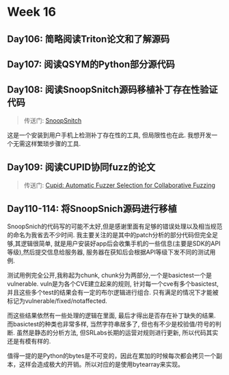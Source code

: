 # Week 16


## Day106: 简略阅读Triton论文和了解源码

## Day107: 阅读QSYM的Python部分源代码


## Day108: 阅读SnoopSnitch源码移植补丁存在性验证代码

> 传送门: [SnoopSnitch](https://opensource.srlabs.de/projects/snoopsnitch)

这是一个安装到用户手机上检测补丁存在性的工具, 但局限性也在此. 我想开发一个无需这样繁琐步骤的工具.


## Day109: 阅读CUPID协同fuzz的论文

> 传送门: [Cupid: Automatic Fuzzer Selection for Collaborative Fuzzing](https://www.ei.ruhr-uni-bochum.de/media/emma/veroeffentlichungen/2020/09/26/ACSAC20-Cupid_TiM9H07.pdf)


## Day110-114: 将SnoopSnich源码进行移植

SnoopSnich的代码写的可能不太好,但是感谢里面有足够的错误处理以及相当规范的命名为我省去不少时间. 我主要关注的是其中的patch分析的部分代码但完全足够,其逻辑很简单, 就是用户安装好app后会收集手机的一些信息(主要是SDK的API等级),然后提交信息给服务器, 服务器在获知后会根据API等级下发不同的测试用例.

测试用例完全公开,我称起为chunk, chunk分为两部分,一个是basictest一个是vulnerable. vuln是为各个CVE建立起来的规则, 针对每一个cve有多个basictest,并且这些多个test的结果会有一定的布尔逻辑进行组合. 只有满足的情况下才能被标记为vulnerable/fixed/notaffected. 

而这些结果依然有一些处理的逻辑在里面, 最后才得出是否存在补丁缺失的结果. 而basictest的种类也非常多样, 当然字符串居多了, 但也有不少是校验值/符号的判断. 虽然是静态的分析方法, 但SRLabs长期的运营对规则进行更新, 所以代码其实还是有模有样的. 

值得一提的是Python的bytes是不可变的，因此在累加的时候每次都会拷贝一个副本，这样会造成极大的开销。所以对应的是使用bytearray来实现。
